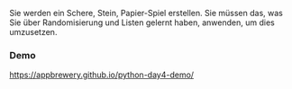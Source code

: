 Sie werden ein Schere, Stein, Papier-Spiel erstellen. Sie müssen das, was Sie über Randomisierung und Listen gelernt haben, anwenden, um dies umzusetzen.

### Demo  
https://appbrewery.github.io/python-day4-demo/
